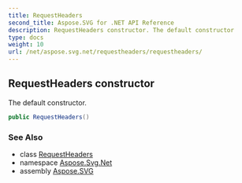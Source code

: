 ```yaml
---
title: RequestHeaders
second_title: Aspose.SVG for .NET API Reference
description: RequestHeaders constructor. The default constructor
type: docs
weight: 10
url: /net/aspose.svg.net/requestheaders/requestheaders/
---
```

## RequestHeaders constructor

The default constructor.

```csharp
public RequestHeaders()
```

### See Also

* class [RequestHeaders](../)
* namespace [Aspose.Svg.Net](../../../aspose.svg.net/)
* assembly [Aspose.SVG](../../../)
